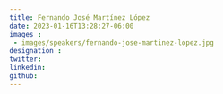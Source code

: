```yaml
---
title: Fernando José Martínez López
date: 2023-01-16T13:28:27-06:00
images : 
 - images/speakers/fernando-jose-martinez-lopez.jpg
designation : 
twitter: 
linkedin: 
github: 
---
```


